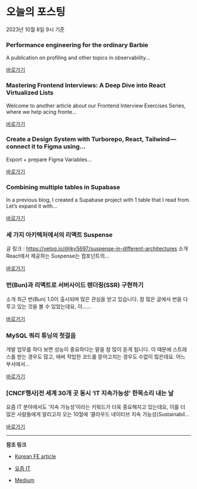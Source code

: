 # 오늘의 포스팅 
2023년 10월 8일 9시 기준 

### Performance engineering for the ordinary Barbie 

 A publication on profiling and other topics in observability... 

 [바로가기](https://medium.com/performance-engineering-for-the-ordinary-barbie/performance-engineering-for-the-ordinary-barbie-16fc57e1892f?responsesOpen=true&sortBy=REVERSE_CHRON&source=topic_portal_recommended_stories---------0-84----------frontend----------e0bb9817_a47b_4632_8b36_ab16662a8977-------) 

### Mastering Frontend Interviews: A Deep Dive into React Virtualized Lists 

 Welcome to another article about our Frontend Interview Exercises Series, where we help acing fronte... 

 [바로가기](https://medium.com/@rivoltafilippo/mastering-frontend-interviews-a-deep-dive-into-react-virtualized-lists-10600536d540?responsesOpen=true&sortBy=REVERSE_CHRON&source=topic_portal_recommended_stories---------0-84----------reactjs----------46ed88af_cd05_4446_a057_48cc6cb8487e-------) 

### Create a Design System with Turborepo, React, Tailwind — connect it to Figma using… 

 Export + prepare Figma Variables... 

 [바로가기](https://medium.com/@fokker/create-a-design-system-with-turborepo-react-tailwind-connect-it-to-figma-using-1b73250fa84b?responsesOpen=true&sortBy=REVERSE_CHRON&source=topic_portal_recommended_stories---------0-84----------nextjs----------a1891066_a580_44dc_9ce9_7f4d20b9964a-------) 

### Combining multiple tables in Supabase 

 In a previous blog, I created a Supabase project with 1 table that I read from. Let’s expand it with... 

 [바로가기](https://medium.com/itnext/combining-multiple-tables-in-supabase-9449e71c5e64?responsesOpen=true&sortBy=REVERSE_CHRON&source=topic_portal_recommended_stories---------0-84----------front_end_development----------57cf3220_f2ee_46b8_9ab5_1c0cdf8d2154-------) 

###  세 가지 아키텍처에서의 리액트 Suspense 

 글 링크 : https://velog.io/@lky5697/suspense-in-different-architectures 소개 React에서 제공하는 Suspense는 컴포넌트의... 

 [바로가기](https://kofearticle.substack.com/p/korean-fe-article-suspense) 

###  번(Bun)과 리액트로 서버사이드 렌더링(SSR) 구현하기 

 소개 최근 번(Bun) 1.0이 출시되며 많은 관심을 받고 있습니다. 참 많은 글에서 번을 다루고 있는 것을 볼 수 있었는데요, 이…... 

 [바로가기](https://kofearticle.substack.com/p/korean-fe-article-bun-ssr) 

### MySQL 쿼리 튜닝의 첫걸음 

 개발 업무를 하다 보면 성능이 중요하다는 말을 참 많이 듣게 됩니다. 이 때문에 스트레스를 받는 경우도 많고, 애써 작업한 코드를 뜯어고치는 경우도 수없이 많은데요. 어느 부서에서... 

 [바로가기](https://yozm.wishket.com/magazine/detail/2260/) 

### [CNCF행사]전 세계 30개 곳 동시 ‘IT 지속가능성’ 한목소리 내는 날 

 요즘 IT 분야에서도 ‘지속 가능성’이라는 키워드가 더욱 중요해지고 있는데요, 이를 더 많은 사람들에게 알리고자 오는 10월에 ‘클라우드 네이티브 지속 가능성(Sustainabil... 

 [바로가기](https://yozm.wishket.com/magazine/detail/2257/) 

---

**참조 링크**

- [Korean FE article](https://kofearticle.substack.com) 

- [요즘 IT](https://yozm.wishket.com/magazine) 

- [Medium](https://medium.com) 

